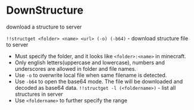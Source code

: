 # DownStructure
download a structure to server

`!!structget <folder> <name> <url> (-o) (-b64)` - download structure file to server
- Must specify the folder, and it looks like `<folder>:<name>` in minecraft. 
- Only english letters(uppercase and lowercase), numbers and underscores are allowed in folder and file names.
- Use `-o` to overwrite local file when same filename is detected.
- Use `-b64` to open the base64 mode. The file will be downloaded and decoded as base64 data.
`!!structget -l (<foldername>)` - list all structures in server
- Use `<foldername>` to further specify the range
